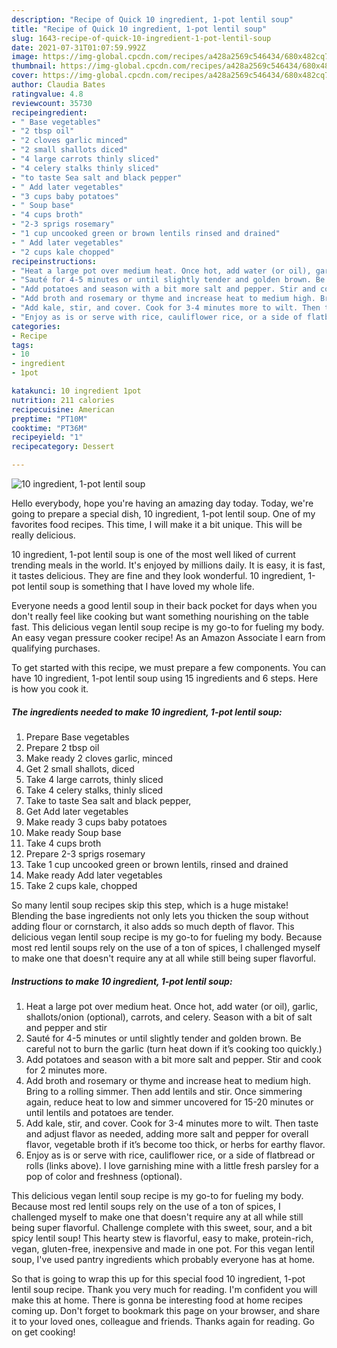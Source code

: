 ```yaml
---
description: "Recipe of Quick 10 ingredient, 1-pot lentil soup"
title: "Recipe of Quick 10 ingredient, 1-pot lentil soup"
slug: 1643-recipe-of-quick-10-ingredient-1-pot-lentil-soup
date: 2021-07-31T01:07:59.992Z
image: https://img-global.cpcdn.com/recipes/a428a2569c546434/680x482cq70/10-ingredient-1-pot-lentil-soup-recipe-main-photo.jpg
thumbnail: https://img-global.cpcdn.com/recipes/a428a2569c546434/680x482cq70/10-ingredient-1-pot-lentil-soup-recipe-main-photo.jpg
cover: https://img-global.cpcdn.com/recipes/a428a2569c546434/680x482cq70/10-ingredient-1-pot-lentil-soup-recipe-main-photo.jpg
author: Claudia Bates
ratingvalue: 4.8
reviewcount: 35730
recipeingredient:
- " Base vegetables"
- "2 tbsp oil"
- "2 cloves garlic minced"
- "2 small shallots diced"
- "4 large carrots thinly sliced"
- "4 celery stalks thinly sliced"
- "to taste Sea salt and black pepper"
- " Add later vegetables"
- "3 cups baby potatoes"
- " Soup base"
- "4 cups broth"
- "2-3 sprigs rosemary"
- "1 cup uncooked green or brown lentils rinsed and drained"
- " Add later vegetables"
- "2 cups kale chopped"
recipeinstructions:
- "Heat a large pot over medium heat. Once hot, add water (or oil), garlic, shallots/onion (optional), carrots, and celery. Season with a bit of salt and pepper and stir"
- "Sauté for 4-5 minutes or until slightly tender and golden brown. Be careful not to burn the garlic (turn heat down if it’s cooking too quickly.)"
- "Add potatoes and season with a bit more salt and pepper. Stir and cook for 2 minutes more."
- "Add broth and rosemary or thyme and increase heat to medium high. Bring to a rolling simmer. Then add lentils and stir. Once simmering again, reduce heat to low and simmer uncovered for 15-20 minutes or until lentils and potatoes are tender."
- "Add kale, stir, and cover. Cook for 3-4 minutes more to wilt. Then taste and adjust flavor as needed, adding more salt and pepper for overall flavor, vegetable broth if it’s become too thick, or herbs for earthy flavor."
- "Enjoy as is or serve with rice, cauliflower rice, or a side of flatbread or rolls (links above). I love garnishing mine with a little fresh parsley for a pop of color and freshness (optional)."
categories:
- Recipe
tags:
- 10
- ingredient
- 1pot

katakunci: 10 ingredient 1pot 
nutrition: 211 calories
recipecuisine: American
preptime: "PT10M"
cooktime: "PT36M"
recipeyield: "1"
recipecategory: Dessert

---
```



![10 ingredient, 1-pot lentil soup](https://img-global.cpcdn.com/recipes/a428a2569c546434/680x482cq70/10-ingredient-1-pot-lentil-soup-recipe-main-photo.jpg)

Hello everybody, hope you're having an amazing day today. Today, we're going to prepare a special dish, 10 ingredient, 1-pot lentil soup. One of my favorites food recipes. This time, I will make it a bit unique. This will be really delicious.

10 ingredient, 1-pot lentil soup is one of the most well liked of current trending meals in the world. It's enjoyed by millions daily. It is easy, it is fast, it tastes delicious. They are fine and they look wonderful. 10 ingredient, 1-pot lentil soup is something that I have loved my whole life.

Everyone needs a good lentil soup in their back pocket for days when you don&#39;t really feel like cooking but want something nourishing on the table fast. This delicious vegan lentil soup recipe is my go-to for fueling my body. An easy vegan pressure cooker recipe! As an Amazon Associate I earn from qualifying purchases.


To get started with this recipe, we must prepare a few components. You can have 10 ingredient, 1-pot lentil soup using 15 ingredients and 6 steps. Here is how you cook it.

<!--inarticleads1-->

##### The ingredients needed to make 10 ingredient, 1-pot lentil soup:

1. Prepare  Base vegetables
1. Prepare 2 tbsp oil
1. Make ready 2 cloves garlic, minced
1. Get 2 small shallots, diced
1. Take 4 large carrots, thinly sliced
1. Take 4 celery stalks, thinly sliced
1. Take to taste Sea salt and black pepper,
1. Get  Add later vegetables
1. Make ready 3 cups baby potatoes
1. Make ready  Soup base
1. Take 4 cups broth
1. Prepare 2-3 sprigs rosemary
1. Take 1 cup uncooked green or brown lentils, rinsed and drained
1. Make ready  Add later vegetables
1. Take 2 cups kale, chopped


So many lentil soup recipes skip this step, which is a huge mistake! Blending the base ingredients not only lets you thicken the soup without adding flour or cornstarch, it also adds so much depth of flavor. This delicious vegan lentil soup recipe is my go-to for fueling my body. Because most red lentil soups rely on the use of a ton of spices, I challenged myself to make one that doesn&#39;t require any at all while still being super flavorful. 

<!--inarticleads2-->

##### Instructions to make 10 ingredient, 1-pot lentil soup:

1. Heat a large pot over medium heat. Once hot, add water (or oil), garlic, shallots/onion (optional), carrots, and celery. Season with a bit of salt and pepper and stir
1. Sauté for 4-5 minutes or until slightly tender and golden brown. Be careful not to burn the garlic (turn heat down if it’s cooking too quickly.)
1. Add potatoes and season with a bit more salt and pepper. Stir and cook for 2 minutes more.
1. Add broth and rosemary or thyme and increase heat to medium high. Bring to a rolling simmer. Then add lentils and stir. Once simmering again, reduce heat to low and simmer uncovered for 15-20 minutes or until lentils and potatoes are tender.
1. Add kale, stir, and cover. Cook for 3-4 minutes more to wilt. Then taste and adjust flavor as needed, adding more salt and pepper for overall flavor, vegetable broth if it’s become too thick, or herbs for earthy flavor.
1. Enjoy as is or serve with rice, cauliflower rice, or a side of flatbread or rolls (links above). I love garnishing mine with a little fresh parsley for a pop of color and freshness (optional).


This delicious vegan lentil soup recipe is my go-to for fueling my body. Because most red lentil soups rely on the use of a ton of spices, I challenged myself to make one that doesn&#39;t require any at all while still being super flavorful. Challenge complete with this sweet, sour, and a bit spicy lentil soup! This hearty stew is flavorful, easy to make, protein-rich, vegan, gluten-free, inexpensive and made in one pot. For this vegan lentil soup, I&#39;ve used pantry ingredients which probably everyone has at home. 

So that is going to wrap this up for this special food 10 ingredient, 1-pot lentil soup recipe. Thank you very much for reading. I'm confident you will make this at home. There is gonna be interesting food at home recipes coming up. Don't forget to bookmark this page on your browser, and share it to your loved ones, colleague and friends. Thanks again for reading. Go on get cooking!
